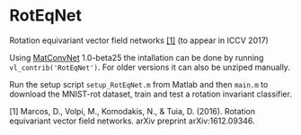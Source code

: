 # RotEqNet
Rotation equivariant vector field networks [[1]](#marcos2016) (to appear in ICCV 2017)

Using [MatConvNet](http://www.vlfeat.org/matconvnet) 1.0-beta25 the intallation can be done by running `vl_contrib('RotEqNet')`. For older versions it can also be unziped manually.

Run the setup script `setup_RotEqNet.m` from Matlab and then `main.m` to download the MNIST-rot dataset, train and test a rotation invariant classifier.

<a name="marcos2016"></a>
[1] Marcos, D., Volpi, M., Komodakis, N., & Tuia, D. (2016). Rotation equivariant vector field networks. arXiv preprint arXiv:1612.09346.

